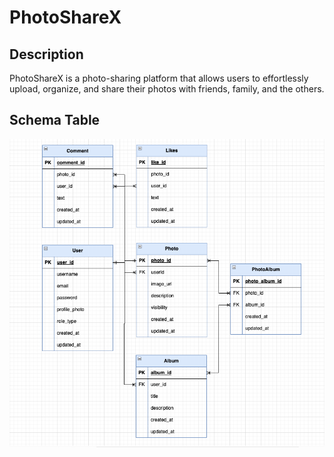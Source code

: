 # PhotoShareX

## Description
PhotoShareX is a photo-sharing platform that allows users to effortlessly upload, organize, and share their photos with friends, family, and the others.

## Schema Table 
![img.png](photosharex-diagram.png)

